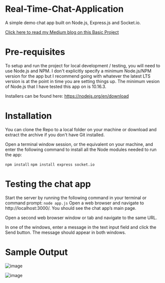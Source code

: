 # Real-Time-Chat-Application
A simple demo chat app built on Node.js, Express.js and Socket.io.

[Click here to read my Medium blog on this Basic Project](https://medium.com/@ruthvikreddy4724/how-to-build-a-real-time-chat-app-with-node-js-and-express-js-34311da4f658)

# Pre-requisites
To setup and run the project for local development / testing, you will need to use Node.js and NPM. I don't explicitly specify a minimum Node.js/NPM version for the app but I recommend going with whatever the latest LTS version is at the point in time you are setting things up. The minimum vesion of Node.js that I have tested this app on is 10.16.3.

Installers can be found here: https://nodejs.org/en/download

# Installation

You can clone the Repo to a local folder on your machine or download and extract the archive if you don't have Git installed.


Open a terminal window session, or the equivalent on your machine, and enter the following command to install all the Node modules needed to run the app:

`npm install`
`npm install express socket.io`

# Testing the chat app

Start the server by running the following command in your terminal or command prompt:
`node app.js`
Open a web browser and navigate to http://localhost:3000/. You should see the chat app’s main page.

Open a second web browser window or tab and navigate to the same URL.

In one of the windows, enter a message in the text input field and click the Send button. The message should appear in both windows.
# Sample Output

![image](https://user-images.githubusercontent.com/88588631/230762738-df1376ab-a21c-483a-8ab0-827761bf234e.png)

![image](https://user-images.githubusercontent.com/88588631/230762759-d750236a-2dfc-4f2e-b6be-82e99ac228c3.png)
